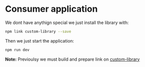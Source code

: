 # Consumer application

We dont have anythign special we just install the library with:

```bash
npm link custom-library --save
```

Then we just start the application:

```bash
npm run dev
```

**Note:** Previoulsy we must build and prepare link on [custom-library](/custom-library)
